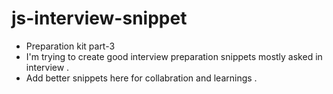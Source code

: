 # js-interview-snippet
 * Preparation kit part-3
 * I'm trying to create good interview preparation snippets mostly asked in interview .
 * Add better snippets here for collabration and learnings .
   
